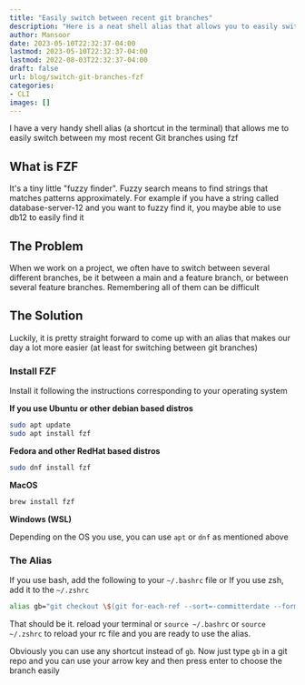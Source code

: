 ```yaml
---
title: "Easily switch between recent git branches"
description: "Here is a neat shell alias that allows you to easily switch between git branches using fuzzy search"
author: Mansoor
date: 2023-05-10T22:32:37-04:00
lastmod: 2023-05-10T22:32:37-04:00
lastmod: 2022-08-03T22:32:37-04:00
draft: false
url: blog/switch-git-branches-fzf
categories:
- CLI
images: []
---
```

I have a very handy shell alias (a shortcut in the terminal) that allows me to easily switch between my most recent Git branches using fzf

## What is FZF
It's a tiny little "fuzzy finder". Fuzzy search means to find strings that matches patterns approximately.
For example if you have a string called database-server-12 and you want to fuzzy find it, you maybe able to use db12 to easily find it

## The Problem
When we work on a project, we often have to switch between several different branches, be it between a main and a feature branch, or between several feature branches. Remembering all of them can be difficult

## The Solution
Luckily, it is pretty straight forward to come up with an alias that makes our day a lot more easier (at least for switching between git branches)

### Install FZF
Install it following the instructions corresponding to your operating system

**If you use Ubuntu or other debian based distros**
```bash
sudo apt update
sudo apt install fzf
```

**Fedora and other RedHat based distros**
```bash
sudo dnf install fzf
```

**MacOS**
```bash
brew install fzf
```

**Windows (WSL)**

Depending on the OS you use, you can use `apt` or `dnf` as mentioned above

### The Alias
If you use bash, add the following to your `~/.bashrc` file or If you use zsh, add it to the `~/.zshrc`

```bash
alias gb="git checkout \$(git for-each-ref --sort=-committerdate --format='%(refname:short)' refs/heads/ | fzf)"
```

That should be it. reload your terminal or `source ~/.bashrc` or `source ~/.zshrc` to reload your rc file and you are ready to use the alias.

Obviously you can use any shortcut instead of `gb`. Now just type `gb` in a git repo and you can use your arrow key and then press enter to choose the branch easily

